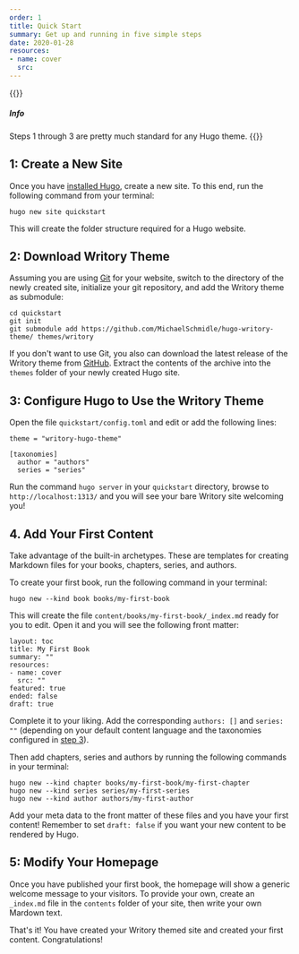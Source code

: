 ```yaml
---
order: 1
title: Quick Start
summary: Get up and running in five simple steps
date: 2020-01-28
resources:
- name: cover
  src: 
---
```


{{<alert class="wy-alert-info">}}
##### Info

Steps 1 through 3 are pretty much standard for any Hugo theme.
{{</alert>}}

## 1: Create a New Site

Once you have [installed Hugo](https://gohugo.io/getting-started/installing), create a new site. To this end, run the following command from your terminal:

```
hugo new site quickstart
```

This will create the folder structure required for a Hugo website.

## 2: Download Writory Theme

Assuming you are using [Git](https://git-scm.com/) for your website, switch to the directory of the newly created site, initialize your git repository, and add the Writory theme as submodule:

```
cd quickstart
git init
git submodule add https://github.com/MichaelSchmidle/hugo-writory-theme/ themes/writory
```

If you don't want to use Git, you also can download the latest release of the Writory theme from [GitHub](https://github.com/MichaelSchmidle/writory-hugo-theme/releases/). Extract the contents of the archive into the ``themes`` folder of your newly created Hugo site.

## 3: Configure Hugo to Use the Writory Theme

Open the file ``quickstart/config.toml`` and edit or add the following lines:

```
theme = "writory-hugo-theme"

[taxonomies]
  author = "authors"
  series = "series"
```

Run the command ``hugo server`` in your ``quickstart`` directory, browse to ``http://localhost:1313/`` and you will see your bare Writory site welcoming you!

## 4. Add Your First Content

Take advantage of the built-in archetypes. These are templates for creating Markdown files for your books, chapters, series, and authors.

To create your first book, run the following command in your terminal:

```
hugo new --kind book books/my-first-book
```

This will create the file ``content/books/my-first-book/_index.md`` ready for you to edit. Open it and you will see the following front matter:

```
layout: toc
title: My First Book
summary: ""
resources:
- name: cover
  src: ""
featured: true
ended: false
draft: true
```

Complete it to your liking. Add the corresponding ``authors: []`` and ``series: ""`` (depending on your default content language and the taxonomies configured in [step 3](#3-configure-hugo-to-use-the-writory-theme)).

Then add chapters, series and authors by running the following commands in your terminal:

```
hugo new --kind chapter books/my-first-book/my-first-chapter
hugo new --kind series series/my-first-series
hugo new --kind author authors/my-first-author
```

Add your meta data to the front matter of these files and you have your first content! Remember to set ``draft: false`` if you want your new content to be rendered by Hugo.

## 5: Modify Your Homepage

Once you have published your first book, the homepage will show a generic welcome message to your visitors. To provide your own, create an ``_index.md`` file in the ``contents`` folder of your site, then write your own Mardown text.

That's it! You have created your Writory themed site and created your first content. Congratulations!
